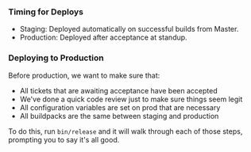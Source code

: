 ### Timing for Deploys

* Staging: Deployed automatically on successful builds from Master.
* Production: Deployed after acceptance at standup.

### Deploying to Production
Before production, we want to make sure that:
* All tickets that are awaiting acceptance have been accepted
* We've done a quick code review just to make sure things seem legit
* All configuration variables are set on prod that are necessary
* All buildpacks are the same between staging and production

To do this, run `bin/release` and it will walk through each of those steps,
prompting you to say it's all good.

